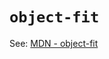 # ```object-fit```
See: [MDN - object-fit](https://developer.mozilla.org/en-US/docs/Web/CSS/object-fit)